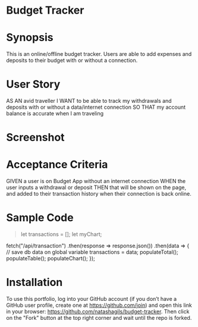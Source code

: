 # Budget Tracker

# Synopsis

This is an online/offline budget tracker. Users are able to add expenses and deposits to their budget with or without a connection. 


# User Story
AS AN avid traveller
I WANT to be able to track my withdrawals and deposits with or without a data/internet connection
SO THAT my account balance is accurate when I am traveling


# Screenshot 


# Acceptance Criteria 

GIVEN a user is on Budget App without an internet connection
WHEN the user inputs a withdrawal or deposit
THEN that will be shown on the page, and added to their transaction history when their connection is back online.


# Sample Code


> let transactions = [];
> let myChart;

fetch("/api/transaction")
  .then(response => response.json())
  .then(data => {
    // save db data on global variable
    transactions = data;
    populateTotal();
    populateTable();
    populateChart();
  });


  
  
 # Installation
To use this portfolio, log into your GitHub account (if you don’t have a GitHub user profile, create one at https://github.com/join) and open this link in your browser: https://github.com/natashagils/budget-tracker. Then click on the "Fork" button at the top right corner and wait until the repo is forked. 

 

